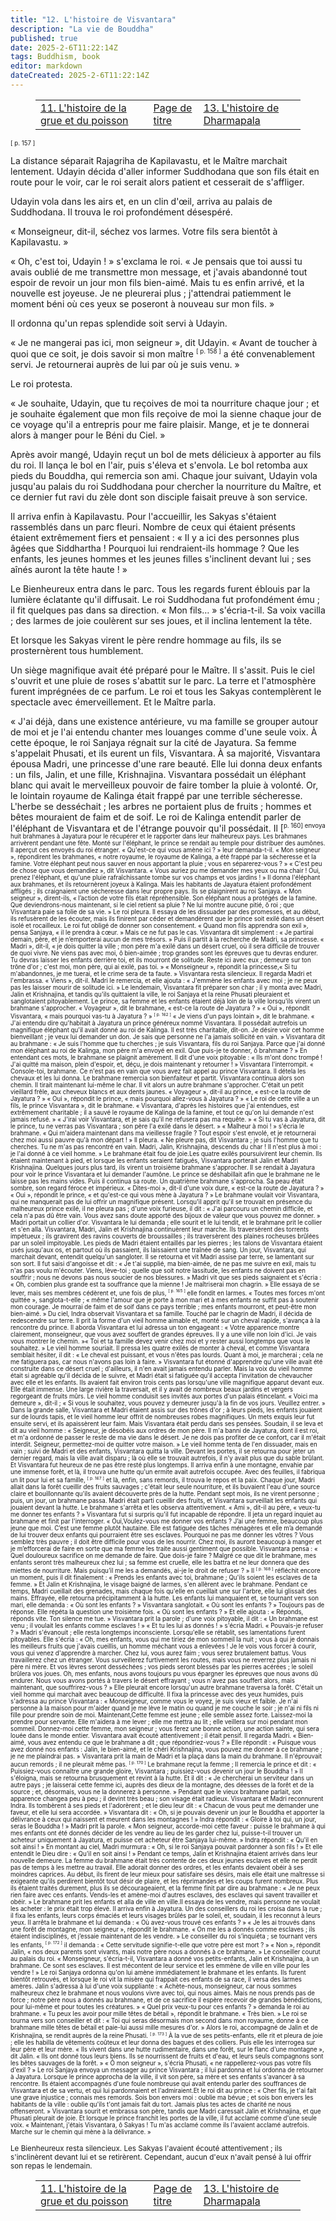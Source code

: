 ```yaml
---
title: "12. L'histoire de Visvantara"
description: "La vie de Bouddha"
published: true
date: 2025-2-6T11:22:14Z
tags: Buddhism, book
editor: markdown
dateCreated: 2025-2-6T11:22:14Z
---
```


<figure class="table chapter-navigator">
  <table>
    <tbody>
      <tr>
        <td>
        <a href="/fr/book/Buddhism/The_Life_of_Buddha/Part2_11">
          <span class="mdi mdi-arrow-left-drop-circle"></span><span class="pl-2">11. L'histoire de la grue et du poisson</span>
        </a>
        </td>
        <td>
        <a href="/fr/book/Buddhism/The_Life_of_Buddha">
          <span class="mdi mdi-book-open-variant"></span><span class="pl-2">Page de titre</span>
        </a>
        </td>
        <td>
        <a href="/fr/book/Buddhism/The_Life_of_Buddha/Part2_13">
          <span class="pr-2">13. L'histoire de Dharmapala</span><span class="mdi mdi-arrow-right-drop-circle"></span>
        </a>
        </td>
      </tr>
    </tbody>
  </table>
</figure>

<span id="p157"><sup><small>[ p. 157 ]</small></sup></span>


La distance séparait Rajagriha de Kapilavastu, et le Maître marchait lentement. Udayin décida d'aller informer Suddhodana que son fils était en route pour le voir, car le roi serait alors patient et cesserait de s'affliger.

Udayin vola dans les airs et, en un clin d'œil, arriva au palais de Suddhodana. Il trouva le roi profondément désespéré.

« Monseigneur, dit-il, séchez vos larmes. Votre fils sera bientôt à Kapilavastu. »

« Oh, c'est toi, Udayin ! » s'exclama le roi. « Je pensais que toi aussi tu avais oublié de me transmettre mon message, et j'avais abandonné tout espoir de revoir un jour mon fils bien-aimé. Mais tu es enfin arrivé, et la nouvelle est joyeuse. Je ne pleurerai plus ; j'attendrai patiemment le moment béni où ces yeux se poseront à nouveau sur mon fils. »

Il ordonna qu'un repas splendide soit servi à Udayin.

« Je ne mangerai pas ici, mon seigneur », dit Udayin. « Avant de toucher à quoi que ce soit, je dois savoir si mon maître <span id="p158"><sup><small>[ p. 158 ]</small></sup></span> a été convenablement servi. Je retournerai auprès de lui par où je suis venu. »

Le roi protesta.

« Je souhaite, Udayin, que tu reçoives de moi ta nourriture chaque jour ; et je souhaite également que mon fils reçoive de moi la sienne chaque jour de ce voyage qu'il a entrepris pour me faire plaisir. Mange, et je te donnerai alors à manger pour le Béni du Ciel. »

Après avoir mangé, Udayin reçut un bol de mets délicieux à apporter au fils du roi. Il lança le bol en l'air, puis s'éleva et s'envola. Le bol retomba aux pieds du Bouddha, qui remercia son ami. Chaque jour suivant, Udayin vola jusqu'au palais du roi Suddhodana pour chercher la nourriture du Maître, et ce dernier fut ravi du zèle dont son disciple faisait preuve à son service.

Il arriva enfin à Kapilavastu. Pour l'accueillir, les Sakyas s'étaient rassemblés dans un parc fleuri. Nombre de ceux qui étaient présents étaient extrêmement fiers et pensaient : « Il y a ici des personnes plus âgées que Siddhartha ! Pourquoi lui rendraient-ils hommage ? Que les enfants, les jeunes hommes et les jeunes filles s'inclinent devant lui ; ses aînés auront la tête haute ! »

Le Bienheureux entra dans le parc. Tous les regards furent éblouis par la lumière éclatante qu'il diffusait. Le roi Suddhodana fut profondément ému ; il fit quelques pas dans sa direction. « Mon fils… » s'écria-t-il. Sa voix vacilla ; des larmes de joie coulèrent sur ses joues, et il inclina lentement la tête.

Et lorsque les Sakyas virent le père rendre hommage au fils, ils se prosternèrent tous humblement.

Un siège magnifique avait été préparé pour le Maître. Il s'assit. Puis le ciel s'ouvrit et une pluie de roses s'abattit sur le parc. La terre et l'atmosphère furent imprégnées de ce parfum. Le roi et tous les Sakyas contemplèrent le spectacle avec émerveillement. Et le Maître parla.

« J'ai déjà, dans une existence antérieure, vu ma famille se grouper autour de moi et je l'ai entendu chanter mes louanges comme d'une seule voix. À cette époque, le roi Sanjaya régnait sur la cité de Jayatura. Sa femme s'appelait Phusati, et ils eurent un fils, Visvantara. À sa majorité, Visvantara épousa Madri, une princesse d'une rare beauté. Elle lui donna deux enfants : un fils, Jalin, et une fille, Krishnajina. Visvantara possédait un éléphant blanc qui avait le merveilleux pouvoir de faire tomber la pluie à volonté. Or, le lointain royaume de Kalinga était frappé par une terrible sécheresse. L'herbe se desséchait ; les arbres ne portaient plus de fruits ; hommes et bêtes mouraient de faim et de soif. Le roi de Kalinga entendit parler de l'éléphant de Visvantara et de l'étrange pouvoir qu'il possédait. Il <span id="p160">[<sup><small>p. 160] envoya huit brahmanes à Jayatura pour le récupérer et le rapporter dans leur malheureux pays. Les brahmanes arrivèrent pendant une fête. Monté sur l'éléphant, le prince se rendait au temple pour distribuer des aumônes. Il aperçut ces envoyés du roi étranger. « Qu'est-ce qui vous amène ici ? » leur demanda-t-il. « Mon seigneur », répondirent les brahmanes, « notre royaume, le royaume de Kalinga, a été frappé par la sécheresse et la famine. Votre éléphant peut nous sauver en nous apportant la pluie ; vous en séparerez-vous ? » « C'est peu de chose que vous demandiez », dit Visvantara. « Vous auriez pu me demander mes yeux ou ma chair ! Oui, prenez l'éléphant, et qu'une pluie rafraîchissante tombe sur vos champs et vos jardins ! » Il donna l'éléphant aux brahmanes, et ils retournèrent joyeux à Kalinga. Mais les habitants de Jayatura étaient profondément affligés ; ils craignaient une sécheresse dans leur propre pays. Ils se plaignirent au roi Sanjaya. « Mon seigneur », dirent-ils, « l’action de votre fils était répréhensible. Son éléphant nous a protégés de la famine. Que deviendrons-nous maintenant, si le ciel retient sa pluie ? Ne lui montre aucune pitié, ô roi ; que Visvantara paie sa folie de sa vie. » Le roi pleura. Il essaya de les dissuader par des promesses, et au début, ils refusèrent de les écouter, mais ils finirent par céder et demandèrent que le prince soit exilé dans un désert isolé et rocailleux. Le roi fut obligé de donner son consentement. « Quand mon fils apprendra son exil », pensa Sanjaya, « il le prendra à cœur. » Mais ce ne fut pas le cas. Visvantara dit simplement : « Je partirai demain, père, et je n’emporterai aucun de mes trésors. » Puis il partit à la recherche de Madri, sa princesse. « Madri », dit-il, « je dois quitter la ville ; mon père m'a exilé dans un désert cruel, où il sera difficile de trouver de quoi vivre. Ne viens pas avec moi, ô bien-aimée ; trop grandes sont les épreuves que tu devras endurer. Tu devras laisser les enfants derrière toi, et ils mourront de solitude. Reste ici avec eux ; demeure sur ton trône d'or ; c'est moi, mon père, qui ai exilé, pas toi. » « Monseigneur », répondit la princesse,« Si tu m'abandonnes, je me tuerai, et le crime sera de ta faute. » Visvantara resta silencieux. Il regarda Madri et l'embrassa. « Viens », dit-il. Madri le remercia, et elle ajouta : « J'emmène les enfants avec moi ; je ne peux pas les laisser mourir de solitude ici. » Le lendemain, Visvantara fit préparer son char ; il y monta avec Madri, Jalin et Krishnajina, et tandis qu'ils quittaient la ville, le roi Sanjaya et la reine Phusati pleuraient et sanglotaient pitoyablement. Le prince, sa femme et les enfants étaient déjà loin de la ville lorsqu'ils virent un brahmane s'approcher. « Voyageur », dit le brahmane, « est-ce la route de Jayatura ? » « Oui », répondit Visvantara, « mais pourquoi vas-tu à Jayatura ? » <span id="p162"><sup><small>[ p. 162 ]</small></sup></span> « Je viens d'un pays lointain », dit le brahmane. « J'ai entendu dire qu'habitait à Jayatura un prince généreux nommé Visvantara. Il possédait autrefois un magnifique éléphant qu'il avait donné au roi de Kalinga. Il est très charitable, dit-on. Je désire voir cet homme bienveillant ; je veux lui demander un don. Je sais que personne ne l'a jamais sollicité en vain. » Visvantara dit au brahmane : « Je suis l'homme que tu cherches ; je suis Visvantara, fils du roi Sanjaya. Parce que j'ai donné mon éléphant au roi de Kalinga, mon père m'a envoyé en exil. Que puis-je te donner, ô brahmane ? » En entendant ces mots, le brahmane se plaignit amèrement. Il dit d'une voix pitoyable : « Ils m'ont donc trompé ! J'ai quitté ma maison, plein d'espoir, et, déçu, je dois maintenant y retourner ! » Visvantara l'interrompit. « Console-toi, brahmane. Ce n'est pas en vain que vous avez fait appel au prince Visvantara. Il détela les chevaux et les lui donna. Le brahmane remercia son bienfaiteur et partit. Visvantara continua alors son chemin. Il tirait maintenant lui-même le char. Il vit alors un autre brahmane s'approcher. C'était un petit vieillard frêle, aux cheveux blancs et aux dents jaunes. « Voyageur », dit-il au prince, « est-ce la route de Jayatura ? » « Oui », répondit le prince, « mais pourquoi allez-vous à Jayatura ? » « Le roi de cette ville a un fils, le prince Visvantara », dit le brahmane. « Visvantara, d'après les histoires que j'ai entendues, est extrêmement charitable ; il a sauvé le royaume de Kalinga de la famine, et tout ce qu'on lui demande n'est jamais refusé. » « J'irai voir Visvantara, et je sais qu'il ne refusera pas ma requête. » « Si tu vas à Jayatura, dit le prince, tu ne verras pas Visvantara ; son père l'a exilé dans le désert. » « Malheur à moi ! » s'écria le brahmane. « Qui m'aidera maintenant dans ma vieillesse fragile ? Tout espoir s'est envolé, et je retournerai chez moi aussi pauvre qu'à mon départ ! » Il pleura. « Ne pleure pas, dit Visvantara ; je suis l'homme que tu cherches. Tu ne m'as pas rencontré en vain. Madri, Jalin, Krishnajina, descends du char ! Il n'est plus à moi : je l'ai donné à ce vieil homme. » Le brahmane était fou de joie.Les quatre exilés poursuivirent leur chemin. Ils étaient maintenant à pied, et lorsque les enfants seraient fatigués, Visvantara porterait Jalin et Madri Krishnajina. Quelques jours plus tard, ils virent un troisième brahmane s'approcher. Il se rendait à Jayatura pour voir le prince Visvantara et lui demander l'aumône. Le prince se déshabillait afin que le brahmane ne le laisse pas les mains vides. Puis il continua sa route. Un quatrième brahmane s'approcha. Sa peau était sombre, son regard féroce et impérieux. « Dites-moi », dit-il d'une voix dure, « est-ce la route de Jayatura ? » « Oui », répondit le prince, « et qu'est-ce qui vous mène à Jayatura ? » Le brahmane voulait voir Visvantara, qui ne manquerait pas de lui offrir un magnifique présent. Lorsqu'il apprit qu'il se trouvait en présence du malheureux prince exilé, il ne pleura pas ; d'une voix furieuse, il dit : « J'ai parcouru un chemin difficile, et cela n'a pas dû être vain. Vous avez sans doute apporté des bijoux de valeur que vous pouvez me donner. » Madri portait un collier d'or. Visvantara le lui demanda ; elle sourit et le lui tendit, et le brahmane prit le collier et s'en alla. Visvantara, Madri, Jalin et Krishnajina continuèrent leur marche. Ils traversèrent des torrents impétueux ; ils gravirent des ravins couverts de broussailles ; ils traversèrent des plaines rocheuses brûlées par un soleil impitoyable. Les pieds de Madri étaient entaillés par les pierres ; les talons de Visvantara étaient usés jusqu'aux os, et partout où ils passaient, ils laissaient une traînée de sang. Un jour, Visvantara, qui marchait devant, entendit quelqu'un sangloter. Il se retourna et vit Madri assise par terre, se lamentant sur son sort. Il fut saisi d'angoisse et dit : « Je t'ai supplié, ma bien-aimée, de ne pas me suivre en exil, mais tu n'as pas voulu m'écouter. Viens, lève-toi ; quelle que soit notre lassitude, les enfants ne doivent pas en souffrir ; nous ne devons pas nous soucier de nos blessures. » Madri vit que ses pieds saignaient et s'écria : « Oh, combien plus grande est ta souffrance que la mienne ! Je maîtriserai mon chagrin. » Elle essaya de se lever, mais ses membres cédèrent et, une fois de plus, <span id="p165"><sup><small>[ p. 165 ]</small></sup></span> elle fondit en larmes. « Toutes mes forces m'ont quittée », sanglota-t-elle ; « même l'amour que je porte à mon mari et à mes enfants ne suffit pas à soutenir mon courage. Je mourrai de faim et de soif dans ce pays terrible ; mes enfants mourront, et peut-être mon bien-aimé. » Du ciel, Indra observait Visvantara et sa famille. Touché par le chagrin de Madri, il décida de redescendre sur terre. Il prit la forme d'un vieil homme aimable et, monté sur un cheval rapide, s'avança à la rencontre du prince. Il aborda Visvantara et lui adressa un ton engageant : « Votre apparence montre clairement, monseigneur, que vous avez souffert de grandes épreuves. Il y a une ville non loin d'ici. Je vais vous montrer le chemin. »« Toi et ta famille devez venir chez moi et y rester aussi longtemps que vous le souhaitez. » Le vieil homme souriait. Il pressa les quatre exilés de monter à cheval, et comme Visvantara semblait hésiter, il dit : « Le cheval est puissant, et vous n'êtes pas lourds. Quant à moi, je marcherai ; cela ne me fatiguera pas, car nous n'avons pas loin à faire. » Visvantara fut étonné d'apprendre qu'une ville avait été construite dans ce désert cruel ; d'ailleurs, il n'en avait jamais entendu parler. Mais la voix du vieil homme était si agréable qu'il décida de le suivre, et Madri était si fatiguée qu'il accepta l'invitation de chevaucher avec elle et les enfants. Ils avaient fait environ trois cents pas lorsqu'une ville magnifique apparut devant eux. Elle était immense. Une large rivière la traversait, et il y avait de nombreux beaux jardins et vergers regorgeant de fruits mûrs. Le vieil homme conduisit ses invités aux portes d'un palais étincelant. « Voici ma demeure », dit-il ; « Si vous le souhaitez, vous pouvez y demeurer jusqu'à la fin de vos jours. Veuillez entrer. » Dans la grande salle, Visvantara et Madri étaient assis sur des trônes d'or ; à leurs pieds, les enfants jouaient sur de lourds tapis, et le vieil homme leur offrit de nombreuses robes magnifiques. Un mets exquis leur fut ensuite servi, et ils apaissèrent leur faim. Mais Visvantara était perdu dans ses pensées. Soudain, il se leva et dit au vieil homme : « Seigneur, je désobéis aux ordres de mon père. Il m'a banni de Jayatura, dont il est roi, et m'a ordonné de passer le reste de ma vie dans le désert. Je ne dois pas profiter de ce confort, car il m'était interdit. Seigneur, permettez-moi de quitter votre maison. » Le vieil homme tenta de l'en dissuader, mais en vain ; suivi de Madri et des enfants, Visvantara quitta la ville. Devant les portes, il se retourna pour jeter un dernier regard, mais la ville avait disparu ; là où elle se trouvait autrefois, il n'y avait plus que du sable brûlant. Et Visvantara fut heureux de ne pas être resté plus longtemps. Il arriva enfin à une montagne, envahie par une immense forêt, et là, il trouva une hutte qu'un ermite avait autrefois occupée. Avec des feuilles, il fabriqua un lit pour lui et sa famille, <span id="p167"><sup><small>[ p. 167 ]</small></sup></span> et là, enfin, sans remords, il trouva le repos et la paix. Chaque jour, Madri allait dans la forêt cueillir des fruits sauvages ; c'était leur seule nourriture, et ils buvaient l'eau d'une source claire et bouillonnante qu'ils avaient découverte près de la hutte. Pendant sept mois, ils ne virent personne ; puis, un jour, un brahmane passa. Madri était parti cueillir des fruits, et Visvantara surveillait les enfants qui jouaient devant la hutte. Le brahmane s'arrêta et les observa attentivement. « Ami », dit-il au père, « veux-tu me donner tes enfants ? » Visvantara fut si surpris qu'il fut incapable de répondre. Il jeta un regard inquiet au brahmane et finit par l'interroger. « Oui,Voulez-vous me donner vos enfants ? J’ai une femme, beaucoup plus jeune que moi. C’est une femme plutôt hautaine. Elle est fatiguée des tâches ménagères et elle m’a demandé de lui trouver deux enfants qui pourraient être ses esclaves. Pourquoi ne pas me donner les vôtres ? Vous semblez très pauvre ; il doit être difficile pour vous de les nourrir. Chez moi, ils auront beaucoup à manger et je m’efforcerai de faire en sorte que ma femme les traite aussi gentiment que possible. Visvantara pensa : « Quel douloureux sacrifice on me demande de faire. Que dois-je faire ? Malgré ce que dit le brahmane, mes enfants seront très malheureux chez lui ; sa femme est cruelle, elle les battra et ne leur donnera que des miettes de nourriture. Mais puisqu’il me les a demandés, ai-je le droit de refuser ? » Il <span id="p168"><sup><small>[ p. 168 ]</small></sup></span> réfléchit encore un moment, puis il dit finalement : « Prends les enfants avec toi, brahmane ; Qu'ils soient les esclaves de ta femme. » Et Jalin et Krishnajina, le visage baigné de larmes, s'en allèrent avec le brahmane. Pendant ce temps, Madri cueillait des grenades, mais chaque fois qu'elle en cueillait une sur l'arbre, elle lui glissait des mains. Effrayée, elle retourna précipitamment à la hutte. Les enfants lui manquaient et, se tournant vers son mari, elle demanda : « Où sont les enfants ? » Visvantara sanglotait. « Où sont les enfants ? » Toujours pas de réponse. Elle répéta la question une troisième fois. « Où sont les enfants ? » Et elle ajouta : « Réponds, réponds vite. Ton silence me tue. » Visvantara prit la parole ; d'une voix pitoyable, il dit : « Un brahmane est venu ; il voulait les enfants comme esclaves ! » « Et tu les lui as donnés ! » s'écria Madri. « Pouvais-je refuser ? » Madri s'évanouit ; elle resta longtemps inconsciente. Lorsqu'elle se rétablit, ses lamentations furent pitoyables. Elle s'écria : « Oh, mes enfants, vous qui me tiriez de mon sommeil la nuit ; vous à qui je donnais les meilleurs fruits que j'avais cueillis, un homme méchant vous a enlevées ! Je le vois vous forcer à courir, vous qui venez d'apprendre à marcher. Chez lui, vous aurez faim ; vous serez brutalement battus. Vous travaillerez chez un étranger. Vous surveillerez furtivement les routes, mais vous ne reverrez plus jamais ni père ni mère. Et vos lèvres seront desséchées ; vos pieds seront blessés par les pierres acérées ; le soleil brûlera vos joues. Oh, mes enfants, nous avons toujours pu vous épargner les épreuves que nous avons dû endurer. Nous vous avons portés à travers le désert effrayant ; vous n'avez pas souffert alors, mais maintenant, que souffrirez-vous ? » Elle pleurait encore lorsqu'un autre brahmane traversa la forêt. C'était un vieil homme qui marchait avec beaucoup de difficulté. Il fixa la princesse avec des yeux humides, puis s'adressa au prince Visvantara : « Monseigneur, comme vous le voyez, je suis vieux et faible. Je n'ai personne à la maison pour m'aider quand je me lève le matin ou quand je me couche le soir ; je n'ai ni fils ni fille pour prendre soin de moi. Maintenant,Cette femme est jeune ; elle semble assez forte. Laissez-moi la prendre pour servante. Elle m'aidera à me lever ; elle me mettra au lit ; elle veillera sur moi pendant mon sommeil. Donnez-moi cette femme, mon seigneur ; vous ferez une bonne action, une action sainte, qui sera louée dans le monde entier. Visvantara avait écouté attentivement ; il était pensif. Il regarda Madri. « Bien-aimé, vous avez entendu ce que le brahmane a dit ; que répondriez-vous ? » Elle répondit : « Puisque vous avez donné nos enfants : Jalin, le bien-aimé, et le chéri Krishnajina, vous pouvez me donner à ce brahmane ; je ne me plaindrai pas. » Visvantara prit la main de Madri et la plaça dans la main du brahmane. Il n'éprouvait aucun remords ; il ne pleurait même pas. <span id="p170"><sup><small>[ p. 170 ]</small></sup></span> Le brahmane reçut la femme ; Il remercia le prince et dit : « Puissiez-vous connaître une grande gloire, Visvantara ; puissiez-vous devenir un jour le Bouddha ! » Il s'éloigna, mais se retourna brusquement et revint à la hutte. Et il dit : « Je chercherai un serviteur dans un autre pays ; je laisserai cette femme ici, auprès des dieux de la montagne, des déesses de la forêt et de la source ; et, désormais, vous ne la donnerez à personne. » Pendant que le vieux brahmane parlait, son apparence changea peu à peu ; il devint très beau ; son visage était radieux. Visvantara et Madri reconnurent Indra. Ils tombèrent à ses pieds et l'adorèrent ; et le dieu leur dit : « Chacun de vous peut me demander une faveur, et elle lui sera accordée. » Visvantara dit : « Oh, si je pouvais devenir un jour le Bouddha et apporter la délivrance à ceux qui naissent et meurent dans les montagnes ! » Indra répondit : « Gloire à toi qui, un jour, seras le Bouddha ! » Madri prit la parole. « Mon seigneur, accorde-moi cette faveur : puisse le brahmane à qui mes enfants ont été donnés décider de les vendre au lieu de les garder chez lui, puisse-t-il trouver un acheteur uniquement à Jayatura, et puisse cet acheteur être Sanjaya lui-même. » Indra répondit : « Qu'il en soit ainsi ! » En montant au ciel, Madri murmura : « Oh, si le roi Sanjaya pouvait pardonner à son fils ! » Et elle entendit le Dieu dire : « Qu'il en soit ainsi ! » Pendant ce temps, Jalin et Krishnajina étaient arrivés dans leur nouvelle demeure. La femme du brahmane était très contente de ces deux jeunes esclaves et elle ne perdit pas de temps à les mettre au travail. Elle adorait donner des ordres, et les enfants devaient obéir à ses moindres caprices. Au début, ils firent de leur mieux pour satisfaire ses désirs, mais elle était une maîtresse si exigeante qu'ils perdirent bientôt tout désir de plaire, et les réprimandes et les coups furent nombreux. Plus ils étaient traités durement, plus ils se décourageaient, et la femme finit par dire au brahmane : « Je ne peux rien faire avec ces enfants. Vends-les et amène-moi d'autres esclaves, des esclaves qui savent travailler et obéir. » Le brahmane prit les enfants et alla de ville en ville.Il essaya de les vendre, mais personne ne voulait les acheter : le prix était trop élevé. Il arriva enfin à Jayatura. Un des conseillers du roi les croisa dans la rue ; il fixa les enfants, leurs corps émaciés et leurs visages brûlés par le soleil, et, soudain, il les reconnut à leurs yeux. Il arrêta le brahmane et lui demanda : « Où avez-vous trouvé ces enfants ? » « Je les ai trouvés dans une forêt de montagne, mon seigneur », répondit le brahmane. « On me les a donnés comme esclaves ; ils étaient indisciplinés, et j’essaie maintenant de les vendre. » Le conseiller du roi s’inquiéta ; se tournant vers les enfants, <span id="p172"><sup><small>[ p. 172 ]</small></sup></span> il demanda : « Cette servitude signifie-t-elle que votre père est mort ? » « Non », répondit Jalin, « nos deux parents sont vivants, mais notre père nous a donnés à ce brahmane. » Le conseiller courut au palais du roi. « Monseigneur, s'écria-t-il, Visvantara a donné vos petits-enfants, Jalin et Krishnajina, à un brahmane. Ce sont ses esclaves. Il est mécontent de leur service et les emmène de ville en ville pour les vendre ! » Le roi Sanjaya ordonna qu'on lui amène immédiatement le brahmane et les enfants. Ils furent bientôt retrouvés, et lorsque le roi vit la misère qui frappait ces enfants de sa race, il versa des larmes amères. Jalin s'adressa à lui d'une voix suppliante : « Achète-nous, monseigneur, car nous sommes malheureux chez le brahmane et nous voulons vivre avec toi, qui nous aimes. Mais ne nous prends pas de force ; notre père nous a donnés au brahmane, et de ce sacrifice il espère recevoir de grandes bénédictions, pour lui-même et pour toutes les créatures. » « Quel prix veux-tu pour ces enfants ? » demanda le roi au brahmane. « Tu peux les avoir pour mille têtes de bétail », répondit le brahmane. « Très bien. » Le roi se tourna vers son conseiller et dit : « Toi qui seras désormais mon second dans mon royaume, donne à ce brahmane mille têtes de bétail et paie-lui aussi mille mesures d'or. » Alors le roi, accompagné de Jalin et de Krishnajina, se rendit auprès de la reine Phusati. <span id="p173"><sup><small>[ p. 173 ]</small></sup></span> À la vue de ses petits-enfants, elle rit et pleura de joie ; elle les habilla de vêtements coûteux et leur donna des bagues et des colliers. Puis elle les interrogea sur leur père et leur mère. « Ils vivent dans une hutte rudimentaire, dans une forêt, sur le flanc d'une montagne », dit Jalin. « Ils ont donné tous leurs biens. Ils se nourrissent de fruits et d'eau, et leurs seuls compagnons sont les bêtes sauvages de la forêt. » « Ô mon seigneur », s'écria Phusati, « ne rappellerez-vous pas votre fils d'exil ? » Le roi Sanjaya envoya un messager au prince Visvantara ; il lui pardonna et lui ordonna de retourner à Jayatura. Lorsque le prince approcha de la ville, il vit son père, sa mère et ses enfants s'avancer à sa rencontre. Ils étaient accompagnés d'une foule nombreuse qui avait entendu parler des souffrances de Visvantara et de sa vertu, et qui lui pardonnaient et l'admiraient.Et le roi dit au prince : « Cher fils, je t'ai fait une grave injustice ; connais mes remords. Sois bon envers moi : oublie ma bévue ; et sois bon envers les habitants de la ville : oublie qu'ils t'ont jamais fait du tort. Jamais plus tes actes de charité ne nous offenseront. » Visvantara sourit et embrassa son père, tandis que Madri caressait Jalin et Krishnajina, et que Phusati pleurait de joie. Et lorsque le prince franchit les portes de la ville, il fut acclamé comme d'une seule voix. « Maintenant, j'étais Visvantara, ô Sakyas ! Tu m'as acclamé comme ils l'avaient acclamé autrefois. Marche sur le chemin qui mène à la délivrance. »

Le Bienheureux resta silencieux. Les Sakyas l'avaient écouté attentivement ; ils s'inclinèrent devant lui et se retirèrent. Cependant, aucun d'eux n'avait pensé à lui offrir son repas le lendemain.

<figure class="table chapter-navigator">
  <table>
    <tbody>
      <tr>
        <td>
        <a href="/fr/book/Buddhism/The_Life_of_Buddha/Part2_11">
          <span class="mdi mdi-arrow-left-drop-circle"></span><span class="pl-2">11. L'histoire de la grue et du poisson</span>
        </a>
        </td>
        <td>
        <a href="/fr/book/Buddhism/The_Life_of_Buddha">
          <span class="mdi mdi-book-open-variant"></span><span class="pl-2">Page de titre</span>
        </a>
        </td>
        <td>
        <a href="/fr/book/Buddhism/The_Life_of_Buddha/Part2_13">
          <span class="pr-2">13. L'histoire de Dharmapala</span><span class="mdi mdi-arrow-right-drop-circle"></span>
        </a>
        </td>
      </tr>
    </tbody>
  </table>
</figure>
